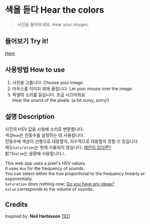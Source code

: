 # 색을 듣다 Hear the colors
> 사진을 들어보세요. Hear your images.

## 들어보기 Try it!
[Here](https://km19809.github.io/hear-the-colors/public/index.html)

## 사용방법 How to use
1. 사진을 고릅니다. Choose your image.
1. 마우스를 이미지 위에 올립니다. Let your mouse over the image. 
1. 픽셀의 소리를 듣습니다. 조금 시끄러워요.\
Hear the sound of the pixels. (a bit noisy, sorry!)

## 설명 Description
사진의 HSV 값을 사용해 소리로 변환합니다.\
색상`Hue`은 진동수를 설정하는 데 사용됩니다.\
진동수에 색상이 선형으로 대응할지, 지수적으로 대응할지 정할 수 있습니다.\
채도`Saturation`는 현재 사용되지 않습니다. [제안이 있다면?](https://github.com/km19809/hear-the-colors/issues)\
밝기`Value`는 음량에 사용됩니다.\

This web app uses a pixel's HSV values.\
It uses `Hue` for the frequency of sounds.\
You can select either the hue proportional to the frequency linearly or exponentially.\
`Saturation` does nothing now; [Do you have any ideas?](https://github.com/km19809/hear-the-colors/issues)\
`Value` corresponds to the volume of sounds.



## Credits
Inspired by: **Neil Harbisson**
[TED](https://www.ted.com/talks/neil_harbisson_i_listen_to_color)
